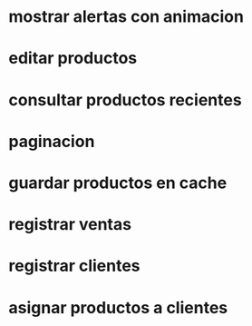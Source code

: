 <!-- utilidades -->
# mostrar alertas con animacion

<!-- modulo de productos -->
# editar productos
# consultar productos recientes
# paginacion
# guardar productos en cache

<!-- modulo de ventas -->
# registrar ventas
  <!-- clientes -->
  # registrar clientes
  # asignar productos a clientes
